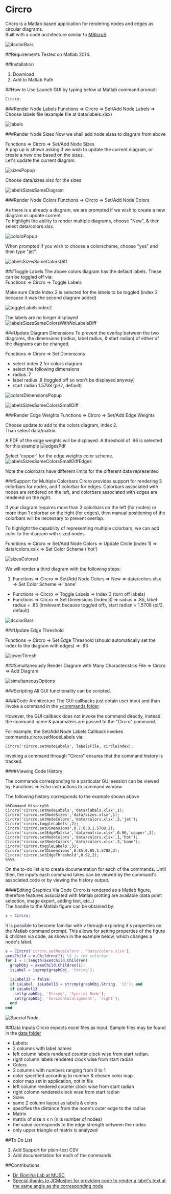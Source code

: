 # Circro

Circro is a Matlab based application for rendering nodes and edges as circular diagrams.  
Built with a code architecture similar to [MRIcroS](http://www.nitrc.org/projects/mricros/).

![4colorBars](readmeImgs/4colorBars.png)

##Requirements
Tested on Matlab 2014.

##Installation
 1. Download
 2. Add to Matlab Path

##How to Use
Launch GUI by typing below at Matlab command prompt:
```matlab
Circro;
```
###Render Node Labels
Functions => Circro => Set/Add Node Labels => Choose labels file (example file at data/labels.xlsx)

![labels](readmeImgs/labels.png)

###Render Node Sizes
Now we shall add node sizes to diagram from above

Functions => Circro => Set/Add Node Sizes  
A pop up is shown asking if we wish to update the current diagram, or create a new one based on the sizes.  
Let's update the current diagram.  

![sizesPopup](readmeImgs/sizesPopup.png)

Choose data/sizes.xlsx for the sizes

![labelsSizesSameDiagram](readmeImgs/labelsSizesSameDiagram.png)

###Render Node Colors
Functions => Circro => Set/Add Node Colors

As there is a already a diagram, we are prompted if we wish to create a new diagram or update current.  
To highlight the ability to render multiple diagrams, choose "New", & then select data/colors.xlsx.

![colorsPopup](readmeImgs/colorsPopup.png)

When prompted if you wish to choose a colorscheme, choose "yes" and then type "jet".

![labelsSizesSameColorsDiff](readmeImgs/labelsSizesSameColorsDiff.png)

###Toggle Labels
The above colors diagram has the default labels. These can be toggled off via:  
Functions => Circro => Toggle Labels

Make sure Circle Index 2 is selected for the labels to be toggled (index 2 because it was the second diagram added)

![toggleLabelsIndex2](readmeImgs/toggleLabelsIndex2.png)


The labels are no longer displayed
![labelsSizesSameColorsWithNoLabelsDiff](readmeImgs/labelsSizesSameColorsWithNoLabelsDiff.png)


###Update Diagram Dimensions
To prevent the overlay between the two diagrams, the dimensions (radius, label radius, & start radian) of either of the diagrams can be changed.

Functions => Circro => Set Dimensions
- select index 2 for colors diagram
- select the following dimensions
 - radius .7
 - label radius .8 (toggled off so won't be displayed anyway)
 - start radian 1.5708 (pi/2, default)

![colorsDimensionsPopup](readmeImgs/colorsDimensionsPopup.png)

![labelsSizesSameColorsSmallDiff](readmeImgs/labelsSizesSameColorsSmallDiff.png)

###Render Edge Weights
Functions => Circro => Set/Add Edge Weights

Choose update to add to the colors diagram, index 2.  
Than select data/matrix.

A PDF of the edge weights will be displayed. A threshold of .96 is selected for this example
![edgesPdf](readmeImgs/edgesPdf.png)

Select 'copper' for the edge weights color scheme.
![labelsSizesSameColorsSmallDiffEdges](readmeImgs/labelsSizesSameColorsSmallDiffEdges.png)

Note the colorbars have different limits for the different data represented

###Support for Multiple Colorbars
Circro provides support for rendering 3 colorbars for nodes, and 1 colorbar for edges. Colorbars associated with nodes are rendered on the left, and colorbars associated with edges are rendered on the right.  

If your diagram requires more than 3 colorbars on the left (for nodes) or more than 1 colorbar on the right (for edges), then manual positioning of the colorbars will be necessary to prevent overlap.

To highlight the capability of representing multiple colorbars, we can add color to the diagram with sized nodes.

Functions => Circro => Set/Add Node Colors => Update Circle (index 1) => data/colors.xslx => Set Color Scheme ('hot')

![sizesColored](readmeImgs/sizesColored.png)

We will render a third diagram with the following steps:

1. Functions => Circro => Set/Add Node Colors => New => data/colors.xlsx => Set Color Scheme => 'bone'
* Functions => Circro => Toggle Labels => Index 3 (turn off labels)
* Functions => Circro => Set Dimensions (Index 3) => radius = .85, label radius = .85 (irrelevant because toggled off), start radian = 1.5708 (pi/2, default)


![4colorBars](readmeImgs/4colorBars.png)

###Update Edge Threshold

Functions => Circro => Set Edge Threshold (should automatically set the index to the diagram with edges) => .93

![lowerThresh](readmeImgs/lowerThresh.png)

###Simultaneously Render Diagram with Many Characteristics
 File => Circro => Add Diagram

![simultaneousOptions](readmeImgs/simultaneousOptions.png)

###Scripting
All GUI functionality can be scripted.

####Code Architecture
The GUI callbacks just obtain user input and than invoke a command in the [+commands folder](https://github.com/bonilhamusclab/circro/tree/master/+commands/).

However, the GUI callback does not invoke the command directly, instead the command name & paramaters are passed to the "Circro" command.

For example, the Set/Add Node Labels Callback invokes commands.circro.setNodeLabels via:
```
Circro('circro.setNodeLabels', labelsFile, circleIndex);
```

Invoking a command through "Circro" ensures that the command history is tracked.

####Viewing Code History

The commands corresponding to a particular GUI session can be viewed by: 
  Functions => Echo instructions to command window

The following history corresponds to the example shown above

```
%%Command History%%
Circro('circro.setNodeLabels','data/labels.xlsx',1);
Circro('circro.setNodeSizes','data/sizes.xlsx',1);
Circro('circro.setNodeColors','data/colors.xlsx',2,'jet');
Circro('circro.toggleLabels',2);
Circro('circro.setDimensions',0.7,0.8,1.5708,2);
Circro('circro.setEdgeMatrix','data/matrix.xlsx',0.96,'copper',2);
Circro('circro.setNodeColors','data/colors.xlsx',1,'hot');
Circro('circro.setNodeColors','data/colors.xlsx',3,'bone');
Circro('circro.toggleLabels',3);
Circro('circro.setDimensions',0.85,0.85,1.5708,3);
Circro('circro.setEdgeThreshold',0.92,2);
%%%%
```

On the to-do list is to create documentation for each of the commands. Until then, the inputs each command takes can be viewed by the command's associated code or by viewing the history output.

####Editing Graphics Via Code
Circro is rendered as a Matlab figure, therefore features associated with Matlab plotting are available (data point selection, image export, adding text, etc..)  
The handle to the Matlab figure can be obtained by:
```matlab
v = Circro;
```
It is possible to become familiar with v through exploring it's properties on the Matlab command prompt.
This allows for setting properties of the figure & children via code, as shown in the example below, which changes a node's label.
```matlab
v = Circro('circro.setNodeColors', 'data/colors.xlsx');
axesChild = v.Children(2); %1 is the colorbar
for i = 1:length(axesChild.Children)
  graphObj = axesChild.Children(i);
  isLabel = isprop(graphObj, 'String');

  isLabel13 = false;
  if isLabel, isLabel13 = strcmp(graphObj.String, '13'); end
  if isLabel13
    set(graphObj, 'String', 'Special Node');
    set(graphObj, 'horizontalalignment', 'right');
  end
end
```
![Special Node](readmeImgs/specialNodeLabel.png)

##Data Inputs
Circro expects excel files as input.
Sample files may be found in the [data folder](https://github.com/bonilhamusclab/circro/tree/master/data)
 - Labels: 
  - 2 columns with label names 
  - left column labels rendered counter clock wise from start radian. 
  - right column labels rendered clock wise from start radian
 - Colors
  - 2 columns with numbers ranging from 0 to 1
  - color specified according to number & chosen color map
  - color map set in application, not in file
  - left column rendered counter clock wise from start radian
  - right colomn rendered clock wise from start radian
 - Sizes
  - same 2 column layout as labels & colors
  - specifies the distance from the node's outer edge to the radius
 - Matrix
  - matrix of size n x n (n is number of nodes)
  - the value corresponds to the edge strength between the nodes
  - only upper triangle of matrix is analyzed

##To Do List
1. Add Support for plain-text CSV
2. Add documentation for each of the commands

##Contributions
- [Dr. Bonilha Lab at MUSC](http://academicdepartments.musc.edu/neurosciences/neurology/research/bonilha/)
- [Special thanks to JCMosher for providing code to render a label's text at the same angle as the corresponding node](https://github.com/bonilhamusclab/circro/issues/1)
